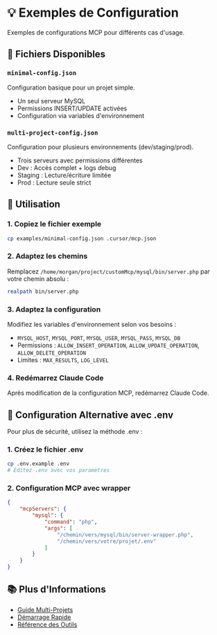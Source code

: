# 💡 Exemples de Configuration

Exemples de configurations MCP pour différents cas d'usage.

## 📁 Fichiers Disponibles

### `minimal-config.json`
Configuration basique pour un projet simple.
- Un seul serveur MySQL
- Permissions INSERT/UPDATE activées
- Configuration via variables d'environnement

### `multi-project-config.json`
Configuration pour plusieurs environnements (dev/staging/prod).
- Trois serveurs avec permissions différentes
- Dev : Accès complet + logs debug
- Staging : Lecture/écriture limitée
- Prod : Lecture seule strict

## 🚀 Utilisation

### 1. Copiez le fichier exemple
```bash
cp examples/minimal-config.json .cursor/mcp.json
```

### 2. Adaptez les chemins
Remplacez `/home/morgan/project/customMcp/mysql/bin/server.php` par votre chemin absolu :
```bash
realpath bin/server.php
```

### 3. Adaptez la configuration
Modifiez les variables d'environnement selon vos besoins :
- `MYSQL_HOST`, `MYSQL_PORT`, `MYSQL_USER`, `MYSQL_PASS`, `MYSQL_DB`
- Permissions : `ALLOW_INSERT_OPERATION`, `ALLOW_UPDATE_OPERATION`, `ALLOW_DELETE_OPERATION`
- Limites : `MAX_RESULTS`, `LOG_LEVEL`

### 4. Redémarrez Claude Code
Après modification de la configuration MCP, redémarrez Claude Code.

## 🔧 Configuration Alternative avec .env

Pour plus de sécurité, utilisez la méthode .env :

### 1. Créez le fichier .env
```bash
cp .env.example .env
# Éditez .env avec vos paramètres
```

### 2. Configuration MCP avec wrapper
```json
{
    "mcpServers": {
        "mysql": {
            "command": "php",
            "args": [
                "/chemin/vers/mysql/bin/server-wrapper.php",
                "/chemin/vers/votre/projet/.env"
            ]
        }
    }
}
```

## 📚 Plus d'Informations

- [Guide Multi-Projets](../docs/multi-project-setup.md)
- [Démarrage Rapide](../docs/quick-start.md)
- [Référence des Outils](../docs/mcp-tools.md)